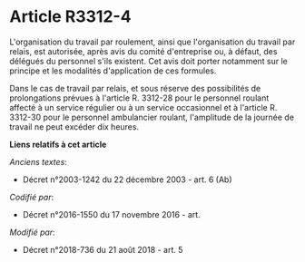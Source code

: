 # Article R3312-4

L'organisation du travail par roulement, ainsi que l'organisation du travail par relais, est autorisée, après avis du comité
d'entreprise ou, à défaut, des délégués du personnel s'ils existent. Cet avis doit porter notamment sur le principe et les
modalités d'application de ces formules.

Dans le cas de travail par relais, et sous réserve des possibilités de prolongations prévues à l'article R. 3312-28 pour le
personnel roulant affecté à un service régulier ou à un service occasionnel et à l'article R. 3312-30 pour le personnel
ambulancier roulant, l'amplitude de la journée de travail ne peut excéder dix heures.

**Liens relatifs à cet article**

_Anciens textes_:

  - Décret n°2003-1242 du 22 décembre 2003 - art. 6 (Ab)

_Codifié par_:

  - Décret n°2016-1550 du 17 novembre 2016 - art.

_Modifié par_:

  - Décret n°2018-736 du 21 août 2018 - art. 5
